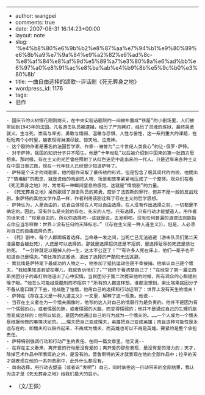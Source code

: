 - --
- author: wangpei
- comments: true
- date: 2007-08-31 16:14:23+00:00
- layout: note
- slug: '%e4%b8%80%e6%9b%b2%e8%87%aa%e7%94%b1%e9%80%89%e6%8b%a9%e7%9a%84%e9%a2%82%e6%ad%8c-%e8%af%84%e8%af%9d%e5%89%a7%e3%80%8a%e6%ad%bb%e6%97%a0%e8%91%ac%e8%ba%ab%e4%b9%8b%e5%9c%b0%e3%80%8b'
- title: 一曲自由选择的颂歌--评话剧《死无葬身之地》
- wordpress_id: 1176
- tags:
- 旧作
- --
    - 国庆节的火树银花刚刚熄灭，在中央实验话剧院的一间被布置成“铁屋”的小剧场里，人们被带回到1945年的法国。几名游击队员被逮捕，经历了严刑拷打，经历了灵魂的炼狱，最终英勇就义。生与死、崇高与卑劣、勇敢与懦弱、温暖与恐惧、人性与兽性，这一系列重大的课题，在短短两个小时里，被表现得淋漓尽致、惊天地、泣鬼神。
    - 这个剧的作者是著名的法国哲学家、作家--被誉为“二十世纪人类良心”的让·保罗·萨特。
    - 对于萨特，我国的知识分子并不陌生。他是“十年动乱”以后被介绍到中国来的第一批西方思想家。那时候，存在主义的光芒曾经照射了从红色迷茫中走出来的一代人。只是近年来各种主义在中国日渐式微，现在一代年轻人已经很少知道萨特了。
    - 萨特是个天才的戏剧家，他的剧作采取了最传统的形式，但是包含了极其现代的内核，他提出了“情境剧”的概念，就是说他的戏剧把人物、场景和故事紧紧地压成了一个整体。观众们在看《死无葬身之地》时，常常有一种瞬间窒息的感觉。这就是“情境剧”的力量。
    - 《死无葬身之地》虽然歌颂了游击队员的英勇、控诉了法西斯的罪行，但并不是一般的反战戏剧。象萨特的其他文学作品一样，作者利用该剧诠释了存在主义的哲学思想。
    - 萨特认为，人是自由的，这自由体现在人可以自由选择。在人没有作出选择之前，一切都是不确定的。因此，没有什么是先验的存在、先天的人性。只有选择，只有行动才能塑造人。用作者的话来说：“你是自由的，所以你选择吧--这就是说，去发明吧。没有任何普遍的道德法则能指点你应当怎样做：世界上没有任何的天降标志。”（《存在主义是一种人道主义》）。但是，人必须对自己的自由选择负责。
    - 《死》剧中，每个人都面临着选择。当命悬一发之间，当死亡已无法逃避（游击队员们第二天凌晨都会被处死），人还是可以选择的。那就是选择招供还是不招供，是选择耻辱的死还是悲壮的死。 “一分钟就足以毁掉人的一生，这太不公正了！”“有许多人死在床上，他们一辈子也不知道自己是懦夫。”索比埃的这番话，道出了选择的严酷和无法逃避。
    - 索比埃是萨特笔下最成功的人物之一，他参加了抵抗运动但是不幸被捕。他承认自己是个懦夫，“我如果知道若望在哪儿，我就告诉他们了。”“我终于看清楚自己了！”在经受了第一遍法西斯民团分子的毒打后他道出了心中实情。当民团分子第二次提审他的时候，所有观众的心都提到嗓子眼。“他怎么可能经受酷刑而不招供？”所有的人都这样想。谁都没想到，索比埃乘民团分子不备从窗口跳了下去，他战胜了怯懦，他用自己的选择和行动证明了：世界上没有天生的懦夫！
    - 萨特在《存在主义是一种人道主义》一文里，解释了这一现象。他说--
    - 当存在主义者在为一个懦夫画像时，他写的这人对自己的懦弱行为是负责的。他并不是因为有一个懦弱的心，或者懦弱的肺，或者懦弱的大脑，而变得懦弱的；他并不是通过自己的生理机能而变成这样的；他所以如此，是因为他通过自己的行为成为一个懦夫的。……一个人成为一个懦夫是根据他做的事情决定的。……懦夫把自己变成懦夫，英雄把自己变成英雄；而且这种可能性是永远存在的，即懦夫可以振作起来，不再成为懦夫，而英雄也可以不再是英雄。要紧的是整个承担责任。
    - 萨特特别强调行动和行动产生的责任。在同一篇文章里，他又说--
    - 在存在主义看来，离开爱的行动是没有爱的；离开爱的那些表现，是没有爱的潜力的；天才，除掉艺术作品中所表现的之外，是没有的。普鲁斯特的天才就表现在他的全部作品中；拉辛的天才就表现在他的一系列悲剧中，此外什么都没有。
    - 自由选择，用行动去塑造（或者说“发明”）自己，同时承担这一行动带来的全部结果，我认为这才是《死无葬身之地》给我们最大的启示。
- （文/王佩）
